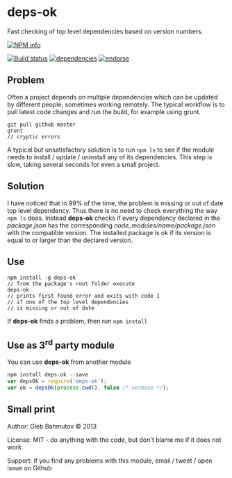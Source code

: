 # deps-ok

Fast checking of top level dependencies based on version numbers.

[![NPM info][nodei.co]](https://npmjs.org/package/deps-ok)

[![Build status][ci-image]][ci-url]
[![dependencies][dependencies-image]][dependencies-url]
[![endorse][endorse-image]][endorse-url]

## Problem

Often a project depends on multiple dependencies which can be updated
by different people, sometimes working remotely. The typical workflow is to pull latest code changes and run the build, for example using grunt.

    git pull github master
    grunt
    // cryptic errors

A typical but unsatisfactory solution is to run `npm ls` to see if
the module needs to install / update / uninstall any of its dependencies. This step is slow, taking several seconds for even a small project.

## Solution

I have noticed that in 99% of the time, the problem is missing or out of date top level dependency. Thus there is no need to check everything the way `npm ls` does. Instead **deps-ok** checks if every dependency declared in the *package.json* has the corresponding *node_modules/name/package.json* with the compatible version. The installed package is ok if its version is equal to or larger than the declared version.

## Use

    npm install -g deps-ok
    // from the package's root folder execute
    deps-ok
    // prints first found error and exits with code 1
    // if one of the top level dependencies
    // is missing or out of date

If **deps-ok** finds a problem, then run `npm install`

## Use as 3<sup>rd</sup> party module

You can use **deps-ok** from another module

```javascript
npm install deps-ok --save
var depsOk = require('deps-ok');
var ok = depsOk(process.cwd(), false /* verbose */);
```

## Small print

Author: Gleb Bahmutov &copy; 2013

License: MIT - do anything with the code, but don't blame me if it does not work.

Support: if you find any problems with this module, email / tweet / open issue on Github

[ci-image]: https://travis-ci.org/bahmutov/deps-ok.png?branch=master
[ci-url]: https://travis-ci.org/bahmutov/deps-ok
[nodei.co]: https://nodei.co/npm/deps-ok.png?downloads=true
[dependencies-image]: https://david-dm.org/bahmutov/deps-ok.png
[dependencies-url]: https://david-dm.org/bahmutov/deps-ok
[endorse-image]: https://api.coderwall.com/bahmutov/endorsecount.png
[endorse-url]: https://coderwall.com/bahmutov

